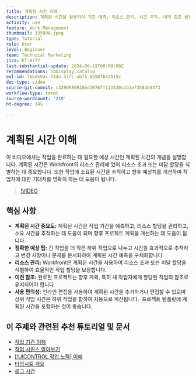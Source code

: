 ```yaml
---
title: 계획된 시간 이해
description: 계획된 시간을 활용하여 기간 예측, 리소스 관리, 시간 추적, 내역 참조 활용 및 할당 간소화를 통해 Workfront에서 프로젝트 계획을 최적화합니다.
activity: use
feature: Work Management
thumbnail: 335090.jpeg
type: Tutorial
role: User
level: Beginner
team: Technical Marketing
jira: KT-8777
last-substantial-update: 2024-06-19T00:00:00Z
recommendations: noDisplay,catalog
exl-id: 76bde9ac-74de-41fc-ab75-5b987b42515c
doc-type: video
source-git-commit: c32909809386d30767f113530ccb1e7358de0473
workflow-type: tm+mt
source-wordcount: '219'
ht-degree: 14%

---
```


# 계획된 시간 이해

이 비디오에서는 작업을 완료하는 데 필요한 예상 시간인 계획된 시간의 개념을 설명합니다.
계획된 시간은 Workfront의 리소스 관리에 있어 리소스 초과 또는 미달 할당을 식별하는 데 중요합니다.
또한 작업에 소요된 시간을 추적하고 향후 예상치를 개선하며 작업자에 대한 기대치를 명확히 하는 데 도움이 됩니다.


>[!VIDEO](https://video.tv.adobe.com/v/335090/?quality=12&learn=on&enablevpops)


## 핵심 사항

* **계획된 시간 중요도:** 계획된 시간은 작업 기간을 예측하고, 리소스 할당을 관리하고, 소요 시간을 추적하는 데 도움이 되며 향후 프로젝트 계획을 개선하는 데 도움이 됩니다. &#x200B;
* **정확한 예상 팁:** 긴 작업을 더 작은 하위 작업으로 나누고 시간을 효과적으로 추적하고 변경 사항이나 문제를 문서화하여 계획된 시간 예측을 구체화합니다. &#x200B;
* **리소스 관리:** Workfront은 계획된 시간을 사용하여 리소스 초과 또는 미달 할당을 식별하여 효율적인 작업 할당을 보장합니다. &#x200B;
* **이전 참조:** 완료된 프로젝트는 향후 계획, 특히 새 작업자에게 할당된 작업의 참조로 유지되어야 합니다. &#x200B;
* **사용 편의성:** 인라인 편집을 사용하여 계획된 시간을 추가하거나 편집할 수 있으며 상위 작업 시간은 하위 작업을 합하여 자동으로 계산됩니다. &#x200B; 프로젝트 템플릿에 계획된 시간을 포함하는 것이 좋습니다. &#x200B;


## 이 주제와 관련된 추천 튜토리얼 및 문서

* [작업 기간 이해](/help/manage-work/tasks/understand-task-durations.md)
* [작업 시퀀스 알아보기](/help/manage-work/tasks/learn-to-sequence-tasks.md)
* [[!UICONTROL 작업 노력] 이해](/help/manage-work/tasks/understand-work-effort.md)
* [타임시트 개요](https://experienceleague.adobe.com/ko/docs/workfront/using/timesheets/details/timesheets-overview)
* [로그 시간](https://experienceleague.adobe.com/ko/docs/workfront/using/timesheets/create-and-manage-timesheets-in-adobe-workfront/log-time)
